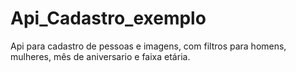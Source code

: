 # Api_Cadastro_exemplo
Api para cadastro de pessoas e imagens, com filtros para homens, mulheres, mês de aniversario e faixa etária.
